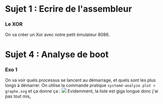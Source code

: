 # Sujet 1 : Ecrire de l'assembleur
### Le XOR
On va créer un Xor avec notre petit émulateur 8086.

# Sujet 4 : Analyse de boot
### Exo 1
On va voir quels processus se lancent au démarrage, et quels sont les plus longs à démarrer. 
On utilise la commande pratique `systemd-analyze plot > graphe.svg` et ça donne ça :
![](https://i.imgur.com/cx0ls9f.png)
Evidemment, la liste est giga longue donc j'ai pas tout mis, 

<!--stackedit_data:
eyJoaXN0b3J5IjpbMTI5MzIyMzE2LDQ0Nzg1Mzg1Nyw5OTQ3OT
Q5MDgsLTEzMTQzNDQ5MDEsODk5NjQ4NjAsLTMzMjQ1NTM2M119

-->